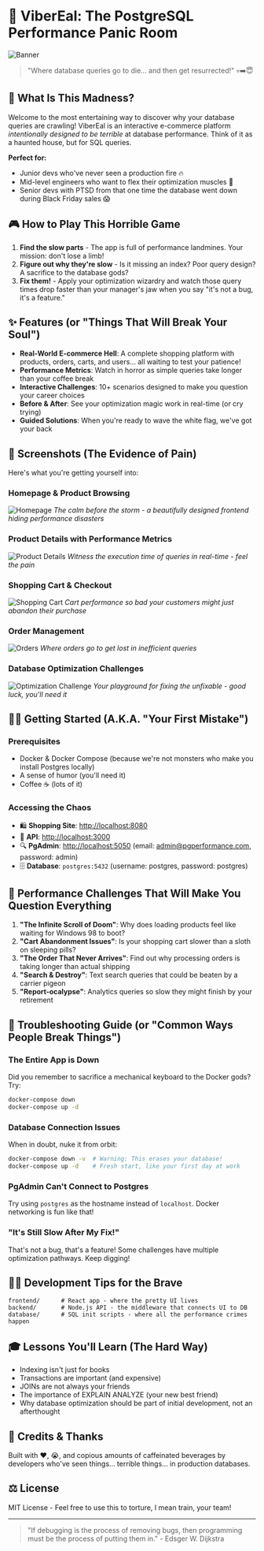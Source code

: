# 🚀 ViberEal: The PostgreSQL Performance Panic Room

![Banner](https://picsum.photos/800/200)

> "Where database queries go to die... and then get resurrected!" 💀➡️😇

## 🤔 What Is This Madness?

Welcome to the most entertaining way to discover why your database queries are crawling! ViberEal is an interactive e-commerce platform *intentionally designed to be terrible* at database performance. Think of it as a haunted house, but for SQL queries.

**Perfect for:**
- Junior devs who've never seen a production fire 🔥
- Mid-level engineers who want to flex their optimization muscles 💪
- Senior devs with PTSD from that one time the database went down during Black Friday sales 😱

## 🎮 How to Play This Horrible Game

1. **Find the slow parts** - The app is full of performance landmines. Your mission: don't lose a limb!
2. **Figure out why they're slow** - Is it missing an index? Poor query design? A sacrifice to the database gods?
3. **Fix them!** - Apply your optimization wizardry and watch those query times drop faster than your manager's jaw when you say "it's not a bug, it's a feature."

## ✨ Features (or "Things That Will Break Your Soul")

- **Real-World E-commerce Hell**: A complete shopping platform with products, orders, carts, and users... all waiting to test your patience!
- **Performance Metrics**: Watch in horror as simple queries take longer than your coffee break
- **Interactive Challenges**: 10+ scenarios designed to make you question your career choices
- **Before & After**: See your optimization magic work in real-time (or cry trying)
- **Guided Solutions**: When you're ready to wave the white flag, we've got your back

## 📸 Screenshots (The Evidence of Pain)

Here's what you're getting yourself into:

### Homepage & Product Browsing
![Homepage](screenshots/screenshot_0.png)
*The calm before the storm - a beautifully designed frontend hiding performance disasters*

### Product Details with Performance Metrics
![Product Details](screenshots/screenshot_1.png)
*Witness the execution time of queries in real-time - feel the pain*

### Shopping Cart & Checkout
![Shopping Cart](screenshots/screenshot_2.png)
*Cart performance so bad your customers might just abandon their purchase*

### Order Management
![Orders](screenshots/screenshot_3.png)
*Where orders go to get lost in inefficient queries*

### Database Optimization Challenges
![Optimization Challenge](screenshots/screenshot_4.png)
*Your playground for fixing the unfixable - good luck, you'll need it*

## 🏃‍♂️ Getting Started (A.K.A. "Your First Mistake")

### Prerequisites

- Docker & Docker Compose (because we're not monsters who make you install Postgres locally)
- A sense of humor (you'll need it)
- Coffee ☕ (lots of it)


### Accessing the Chaos

- 🛍️ **Shopping Site**: [http://localhost:8080](http://localhost:8080)
- 🔌 **API**: [http://localhost:3000](http://localhost:3000)
- 🔍 **PgAdmin**: [http://localhost:5050](http://localhost:5050) (email: admin@pgperformance.com, password: admin)
- 🗄️ **Database**: `postgres:5432` (username: postgres, password: postgres)

## 🎯 Performance Challenges That Will Make You Question Everything

1. **"The Infinite Scroll of Doom"**: Why does loading products feel like waiting for Windows 98 to boot?
2. **"Cart Abandonment Issues"**: Is your shopping cart slower than a sloth on sleeping pills?
3. **"The Order That Never Arrives"**: Find out why processing orders is taking longer than actual shipping
4. **"Search & Destroy"**: Text search queries that could be beaten by a carrier pigeon
5. **"Report-ocalypse"**: Analytics queries so slow they might finish by your retirement

## 🔧 Troubleshooting Guide (or "Common Ways People Break Things")

### The Entire App is Down
Did you remember to sacrifice a mechanical keyboard to the Docker gods? Try:
```bash
docker-compose down
docker-compose up -d
```

### Database Connection Issues
When in doubt, nuke it from orbit:
```bash
docker-compose down -v  # Warning: This erases your database!
docker-compose up -d    # Fresh start, like your first day at work
```

### PgAdmin Can't Connect to Postgres
Try using `postgres` as the hostname instead of `localhost`. Docker networking is fun like that!

### "It's Still Slow After My Fix!"
That's not a bug, that's a feature! Some challenges have multiple optimization pathways. Keep digging!

## 🧑‍💻 Development Tips for the Brave

```
frontend/      # React app - where the pretty UI lives
backend/       # Node.js API - the middleware that connects UI to DB
database/      # SQL init scripts - where all the performance crimes happen
```

## 🎓 Lessons You'll Learn (The Hard Way)

- Indexing isn't just for books
- Transactions are important (and expensive)
- JOINs are not always your friends
- The importance of EXPLAIN ANALYZE (your new best friend)
- Why database optimization should be part of initial development, not an afterthought

## 🙏 Credits & Thanks

Built with ❤️, 😭, and copious amounts of caffeinated beverages by developers who've seen things... terrible things... in production databases.

## ⚖️ License

MIT License - Feel free to use this to torture, I mean train, your team!

---

> "If debugging is the process of removing bugs, then programming must be the process of putting them in." - Edsger W. Dijkstra 
